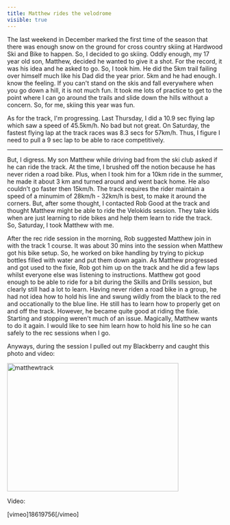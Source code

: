 ---title: Matthew rides the velodromevisible: true---The last weekend in December marked the first time of the season that there was enough snow on the ground for cross country skiing at Hardwood Ski and Bike to happen. So, I decided to go skiing. Oddly enough, my 17 year old son, Matthew, decided he wanted to give it a shot. For the record, it was his idea and he asked to go. So, I took him. He did the 5km trail failing over himself much like his Dad did the year prior. 5km and he had enough. I know the feeling. If you can't stand on the skis and fall everywhere when you go down a hill, it is not much fun. It took me lots of practice to get to the point where I can go around the trails and slide down the hills without a concern. So, for me, skiing this year was fun.

As for the track, I'm progressing. Last Thursday, I did a 10.9 sec flying lap which saw a speed of 45.5km/h. No bad but not great. On Saturday, the fastest flying lap at the track races was 8.3 secs for 57km/h. Thus, I figure I need to pull a 9 sec lap to be able to race competitively.

<hr id="system-readmore" />


But, I digress. My son Matthew while driving bad from the ski club asked if he can ride the track. At the time, I brushed off the notion because he has never riden a road bike. Plus, when I took him for a 10km ride in the summer, he made it about 3 km and turned around and went back home. He also couldn't go faster then 15km/h. The track requires the rider maintain a speed of a minumim of 28km/h - 32km/h is best, to make it around the corners. But, after some thought, I contacted Rob Good at the track and thought Matthew might be able to ride the Velokids session. They take kids when are just learning to ride bikes and help them learn to ride the track. So, Saturday, I took Matthew with me.

After the rec ride session in the morning, Rob suggested Matthew join in with the track 1 course. It was about 30 mins into the session when Matthew got his bike setup. So, he worked on bike handling by trying to pickup bottles filled with water and put them down again. As Matthew progressed and got used to the fixie, Rob got him up on the track and he did a few laps whilst everyone else was listening to instructions. Matthew got good enough to be able to ride for a bit during the Skills and Drills session, but clearly still had a lot to learn. Having never riden a road bike in a group, he had not idea how to hold his line and swung wildly from the black to the red and occationally to the blue line. He still has to learn how to properly get on and off the track. However, he became quite good at riding the fixie. Starting and stopping weren't much of an issue. Magically, Matthew wants to do it again. I would like to see him learn how to hold his line so he can safely to the rec sessions when I go.

Anyways, during the session I pulled out my Blackberry and caught this photo and video:

<img alt="matthewtrack" src="images/stories/matthewtrack.jpg" height="300" width="400" />

Video:

[vimeo]18619756[/vimeo]